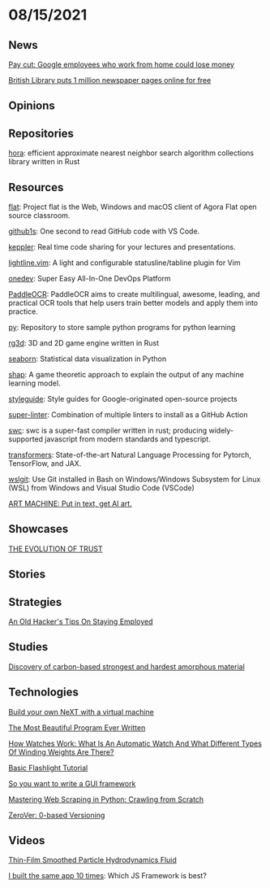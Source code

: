 # 08/15/2021

## News
[Pay cut: Google employees who work from home could lose money](https://www.reuters.com/world/the-great-reboot/pay-cut-google-employees-who-work-home-could-lose-money-2021-08-10/)

[British Library puts 1 million newspaper pages online for free](https://www.ianvisits.co.uk/blog/2021/08/11/british-library-puts-1-million-newspaper-pages-online-for-free/)

## Opinions

## Repositories
[hora](https://github.com/hora-search/hora): efficient approximate nearest neighbor search algorithm collections library written in Rust

## Resources
[flat](https://github.com/netless-io/flat): Project flat is the Web, Windows and macOS client of Agora Flat open source classroom.

[github1s](https://github.com/conwnet/github1s): One second to read GitHub code with VS Code.

[keppler](https://github.com/brunosimon/keppler): Real time code sharing for your lectures and presentations.

[lightline.vim](https://github.com/itchyny/lightline.vim): A light and configurable statusline/tabline plugin for Vim

[onedev](https://github.com/theonedev/onedev): Super Easy All-In-One DevOps Platform

[PaddleOCR](https://github.com/PaddlePaddle/PaddleOCR): PaddleOCR aims to create multilingual, awesome, leading, and practical OCR tools that help users train better models and apply them into practice.

[py](https://github.com/codebasics/py): Repository to store sample python programs for python learning

[rg3d](https://github.com/rg3dengine/rg3d): 3D and 2D game engine written in Rust

[seaborn](https://github.com/mwaskom/seaborn): Statistical data visualization in Python

[shap](https://github.com/slundberg/shap): A game theoretic approach to explain the output of any machine learning model.

[styleguide](https://github.com/google/styleguide): Style guides for Google-originated open-source projects

[super-linter](https://github.com/github/super-linter): Combination of multiple linters to install as a GitHub Action

[swc](https://github.com/swc-project/swc): swc is a super-fast compiler written in rust; producing widely-supported javascript from modern standards and typescript.

[transformers](https://github.com/huggingface/transformers): State-of-the-art Natural Language Processing for Pytorch, TensorFlow, and JAX.

[wslgit](https://github.com/andy-5/wslgit): Use Git installed in Bash on Windows/Windows Subsystem for Linux (WSL) from Windows and Visual Studio Code (VSCode)

[ART MACHINE: Put in text, get AI art.](https://colab.research.google.com/drive/1n_xrgKDlGQcCF6O-eL3NOd_x4NSqAUjK)

## Showcases
[THE EVOLUTION OF TRUST](https://ncase.me/trust/)

## Stories

## Strategies
[An Old Hacker's Tips On Staying Employed](https://madned.substack.com/p/an-old-hackers-tips-on-staying-employed)

## Studies
[Discovery of carbon-based strongest and hardest amorphous material](https://academic.oup.com/nsr/advance-article/doi/10.1093/nsr/nwab140/6342164)

## Technologies
[Build your own NeXT with a virtual machine](https://learn.adafruit.com/build-your-own-next-with-a-virtual-machine?view=all)

[The Most Beautiful Program Ever Written](https://www.lvguowei.me/post/the-most-beautiful-program-ever-written/)

[How Watches Work: What Is An Automatic Watch And What Different Types Of Winding Weights Are There?](https://www.fratellowatches.com/how-watches-work-what-is-an-automatic-watch-and-what-different-types-of-winding-weights-are-there/)

[Basic Flashlight Tutorial](http://www.asos1.com/flashlight/flashlight01.htm)

[So you want to write a GUI framework](https://www.cmyr.net/blog/gui-framework-ingredients.html)

[Mastering Web Scraping in Python: Crawling from Scratch](https://www.zenrows.com/blog/mastering-web-scraping-in-python-crawling-from-scratch)

[ZeroVer: 0-based Versioning](https://0ver.org/)

## Videos
[Thin-Film Smoothed Particle Hydrodynamics Fluid](https://www.youtube.com/watch?v=__1VjKF-gTk)

[I built the same app 10 times](https://www.youtube.com/watch?v=cuHDQhDhvPE): Which JS Framework is best?

